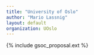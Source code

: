 ```yaml
---
title: "University of Oslo"
author: "Mario Lassnig"
layout: default
organization: UOslo
---
```


{% include gsoc_proposal.ext %}

